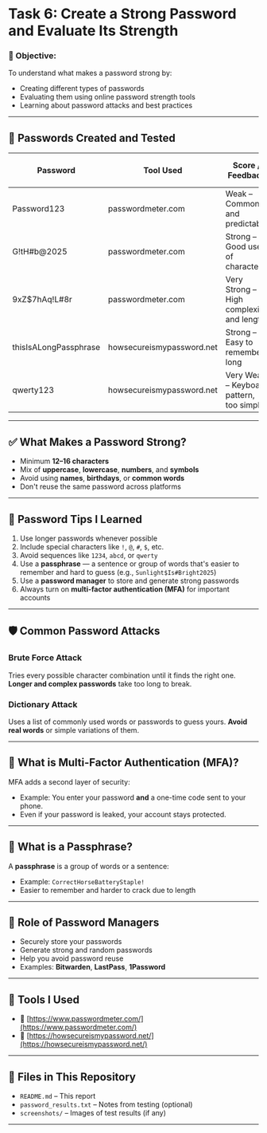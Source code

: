 # Task 6: Create a Strong Password and Evaluate Its Strength

### 🎯 Objective:
To understand what makes a password strong by:
- Creating different types of passwords
- Evaluating them using online password strength tools
- Learning about password attacks and best practices

---

## 🧪 Passwords Created and Tested

| Password                 | Tool Used                         | Score / Feedback                               | Estimated Crack Time         |
|--------------------------|-----------------------------------|------------------------------------------------|------------------------------|
| Password123              | passwordmeter.com                 | Weak – Common and predictable                  | A few seconds                |
| G!tH#b@2025              | passwordmeter.com                 | Strong – Good use of characters                | A few hours                  |
| 9xZ$7hAq!L#8r            | passwordmeter.com                 | Very Strong – High complexity and length       | Many years                   |
| thisIsALongPassphrase    | howsecureismypassword.net         | Strong – Easy to remember, long                | Hundreds of years            |
| qwerty123                | howsecureismypassword.net         | Very Weak – Keyboard pattern, too simple       | Less than a second           |

---

## ✅ What Makes a Password Strong?

- Minimum **12–16 characters**
- Mix of **uppercase**, **lowercase**, **numbers**, and **symbols**
- Avoid using **names**, **birthdays**, or **common words**
- Don't reuse the same password across platforms

---

## 🔐 Password Tips I Learned

1. Use longer passwords whenever possible
2. Include special characters like `!`, `@`, `#`, `$`, etc.
3. Avoid sequences like `1234`, `abcd`, or `qwerty`
4. Use a **passphrase** — a sentence or group of words that's easier to remember and hard to guess (e.g., `Sunlight$Is#Bright2025`)
5. Use a **password manager** to store and generate strong passwords
6. Always turn on **multi-factor authentication (MFA)** for important accounts

---

## 🛡️ Common Password Attacks

### Brute Force Attack
Tries every possible character combination until it finds the right one. **Longer and complex passwords** take too long to break.

### Dictionary Attack
Uses a list of commonly used words or passwords to guess yours. **Avoid real words** or simple variations of them.

---

## 🔑 What is Multi-Factor Authentication (MFA)?
MFA adds a second layer of security:
- Example: You enter your password **and** a one-time code sent to your phone.
- Even if your password is leaked, your account stays protected.

---

## 📘 What is a Passphrase?
A **passphrase** is a group of words or a sentence:
- Example: `CorrectHorseBatteryStaple!`
- Easier to remember and harder to crack due to length

---

## 🔁 Role of Password Managers
- Securely store your passwords
- Generate strong and random passwords
- Help you avoid password reuse
- Examples: **Bitwarden**, **LastPass**, **1Password**

---

## 🧰 Tools I Used

- 🔗 [https://www.passwordmeter.com/](https://www.passwordmeter.com/)
- 🔗 [https://howsecureismypassword.net/](https://howsecureismypassword.net/)

---

## 📁 Files in This Repository

- `README.md` – This report
- `password_results.txt` – Notes from testing (optional)
- `screenshots/` – Images of test results (if any)

---
